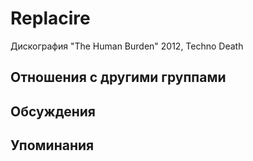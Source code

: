 # Replacire

Дискография
"The Human Burden" 2012, Techno Death

## Отношения с другими группами


## Обсуждения


## Упоминания

